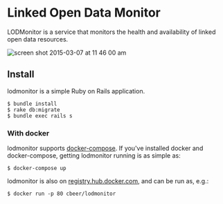 # Linked Open Data Monitor

LODMonitor is a service that monitors the health and availability of linked open data resources.

![screen shot 2015-03-07 at 11 46 00 am](https://cloud.githubusercontent.com/assets/111218/6543011/9b95cb66-c4bf-11e4-8bb7-013caa99961c.png)

## Install

lodmonitor is a simple Ruby on Rails application. 

```
$ bundle install
$ rake db:migrate
$ bundle exec rails s
```

### With docker

lodmonitor supports [docker-compose](http://docs.docker.com/compose/). If you've installed docker and docker-compose, getting lodmonitor running is as simple as:

```
$ docker-compose up
```

lodmonitor is also on [registry.hub.docker.com](https://registry.hub.docker.com), and can be run as, e.g.:

```
$ docker run -p 80 cbeer/lodmonitor
```
